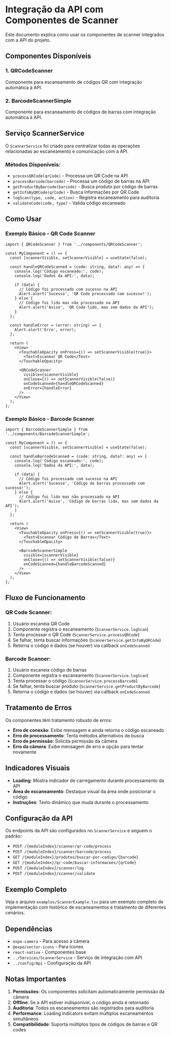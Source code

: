 # Integração da API com Componentes de Scanner

Este documento explica como usar os componentes de scanner integrados com a API do projeto.

## Componentes Disponíveis

### 1. QRCodeScanner
Componente para escaneamento de códigos QR com integração automática à API.

### 2. BarcodeScannerSimple
Componente para escaneamento de códigos de barras com integração automática à API.

## Serviço ScannerService

O `ScannerService` foi criado para centralizar todas as operações relacionadas ao escaneamento e comunicação com a API.

### Métodos Disponíveis:

- `processQRCode(qrCode)` - Processa um QR Code na API
- `processBarcode(barcode)` - Processa um código de barras na API
- `getProductByBarcode(barcode)` - Busca produto por código de barras
- `getInfoByQRCode(qrCode)` - Busca informações por QR Code
- `logScan(type, code, action)` - Registra escaneamento para auditoria
- `validateCode(code, type)` - Valida código escaneado

## Como Usar

### Exemplo Básico - QR Code Scanner

```tsx
import { QRCodeScanner } from '../components/QRCodeScanner';

const MyComponent = () => {
  const [scannerVisible, setScannerVisible] = useState(false);

  const handleQRCodeScanned = (code: string, data?: any) => {
    console.log('Código escaneado:', code);
    console.log('Dados da API:', data);
    
    if (data) {
      // Código foi processado com sucesso na API
      Alert.alert('Sucesso', 'QR Code processado com sucesso!');
    } else {
      // Código foi lido mas não processado na API
      Alert.alert('Aviso', 'QR Code lido, mas sem dados da API');
    }
  };

  const handleError = (error: string) => {
    Alert.alert('Erro', error);
  };

  return (
    <View>
      <TouchableOpacity onPress={() => setScannerVisible(true)}>
        <Text>Escanear QR Code</Text>
      </TouchableOpacity>

      <QRCodeScanner
        visible={scannerVisible}
        onClose={() => setScannerVisible(false)}
        onCodeScanned={handleQRCodeScanned}
        onError={handleError}
      />
    </View>
  );
};
```

### Exemplo Básico - Barcode Scanner

```tsx
import { BarcodeScannerSimple } from '../components/BarcodeScannerSimple';

const MyComponent = () => {
  const [scannerVisible, setScannerVisible] = useState(false);

  const handleBarcodeScanned = (code: string, data?: any) => {
    console.log('Código escaneado:', code);
    console.log('Dados da API:', data);
    
    if (data) {
      // Código foi processado com sucesso na API
      Alert.alert('Sucesso', 'Código de barras processado com sucesso!');
    } else {
      // Código foi lido mas não processado na API
      Alert.alert('Aviso', 'Código de barras lido, mas sem dados da API');
    }
  };

  return (
    <View>
      <TouchableOpacity onPress={() => setScannerVisible(true)}>
        <Text>Escanear Código de Barras</Text>
      </TouchableOpacity>

      <BarcodeScannerSimple
        visible={scannerVisible}
        onClose={() => setScannerVisible(false)}
        onCodeScanned={handleBarcodeScanned}
      />
    </View>
  );
};
```

## Fluxo de Funcionamento

### QR Code Scanner:
1. Usuário escaneia QR Code
2. Componente registra o escaneamento (`ScannerService.logScan`)
3. Tenta processar o QR Code (`ScannerService.processQRCode`)
4. Se falhar, tenta buscar informações (`ScannerService.getInfoByQRCode`)
5. Retorna o código e dados (se houver) via callback `onCodeScanned`

### Barcode Scanner:
1. Usuário escaneia código de barras
2. Componente registra o escaneamento (`ScannerService.logScan`)
3. Tenta processar o código (`ScannerService.processBarcode`)
4. Se falhar, tenta buscar produto (`ScannerService.getProductByBarcode`)
5. Retorna o código e dados (se houver) via callback `onCodeScanned`

## Tratamento de Erros

Os componentes têm tratamento robusto de erros:

- **Erro de conexão**: Exibe mensagem e ainda retorna o código escaneado
- **Erro de processamento**: Tenta métodos alternativos de busca
- **Erro de permissão**: Solicita permissão da câmera
- **Erro da câmera**: Exibe mensagem de erro e opção para tentar novamente

## Indicadores Visuais

- **Loading**: Mostra indicador de carregamento durante processamento da API
- **Área de escaneamento**: Destaque visual da área onde posicionar o código
- **Instruções**: Texto dinâmico que muda durante o processamento

## Configuração da API

Os endpoints da API são configurados no `ScannerService` e seguem o padrão:

- `POST /{moduleIndex}/scanner/qr-code/process`
- `POST /{moduleIndex}/scanner/barcode/process`
- `GET /{moduleIndex}/produtos/buscar-por-codigo/{barcode}`
- `GET /{moduleIndex}/qr-code/buscar-informacoes/{qrCode}`
- `POST /{moduleIndex}/scanner/log`
- `POST /{moduleIndex}/scanner/validate`

## Exemplo Completo

Veja o arquivo `examples/ScannerExample.tsx` para um exemplo completo de implementação com histórico de escaneamentos e tratamento de diferentes cenários.

## Dependências

- `expo-camera` - Para acesso à câmera
- `@expo/vector-icons` - Para ícones
- `react-native` - Componentes base
- `../Services/ScannerService` - Serviço de integração com API
- `../config/Api` - Configuração da API

## Notas Importantes

1. **Permissões**: Os componentes solicitam automaticamente permissão da câmera
2. **Offline**: Se a API estiver indisponível, o código ainda é retornado
3. **Auditoria**: Todos os escaneamentos são registrados para auditoria
4. **Performance**: Loading indicators evitam múltiplos escaneamentos simultâneos
5. **Compatibilidade**: Suporta múltiplos tipos de códigos de barras e QR codes